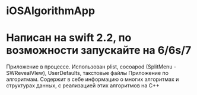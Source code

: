 # iOSAlgorithmApp
# Написан на swift 2.2, по возможности запускайте на 6/6s/7
Приложение в процессе. Использован plist, cocoapod (SplitMenu - SWRevealVIew), UserDefaults, такстовые файлы
Приложение по алгоритмам. Содержит в себе информацию о многих алгоритмах и структурах данных, с реализацией этих алгоритмов на C++
